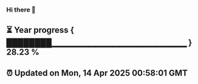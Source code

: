 ### Hi there 👋
⏳ Year progress { ████████▁▁▁▁▁▁▁▁▁▁▁▁▁▁▁▁▁▁▁▁▁▁ } 28.23 %
---
⏰ Updated on Mon, 14 Apr 2025 00:58:01 GMT
---
